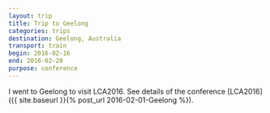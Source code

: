 ```yaml
---
layout: trip
title: Trip to Geelong
categories: trips
destination: Geelong, Australia
transport: train
begin: 2016-02-16
end: 2016-02-20
purpose: conference
---
```


I went to Geelong to visit LCA2016.
See details of the conference [LCA2016]({{ site.baseurl }}{% post_url 2016-02-01-Geelong %}).
